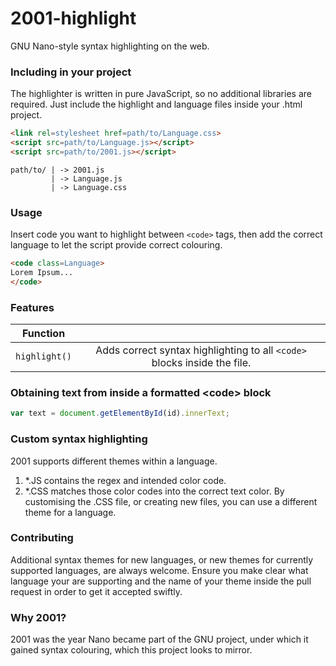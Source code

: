 # 2001-highlight
GNU Nano-style syntax highlighting on the web.

### Including in your project
The highlighter is written in pure JavaScript, so no additional libraries are required. Just include the highlight and language files inside your .html project.
```html
<link rel=stylesheet href=path/to/Language.css>
<script src=path/to/Language.js></script>
<script src=path/to/2001.js></script>
```
```
path/to/ | -> 2001.js
         | -> Language.js
         | -> Language.css
```

### Usage
Insert code you want to highlight between ```<code>``` tags, then add the correct language to let the script provide correct colouring.
```html
<code class=Language>
Lorem Ipsum...
</code>
```

### Features
| Function |  |
| :---: | :---: |
| ```highlight()``` | Adds correct syntax highlighting to all ```<code>``` blocks inside the file. |

### Obtaining text from inside a formatted \<code\> block
```javascript
var text = document.getElementById(id).innerText;
```

### Custom syntax highlighting
2001 supports different themes within a language.
1. *.JS contains the regex and intended color code.
2. *.CSS matches those color codes into the correct text color.
By customising the .CSS file, or creating new files, you can use a different theme for a language.

### Contributing
Additional syntax themes for new languages, or new themes for currently supported languages, are always welcome. Ensure you make clear what language your are supporting and the name of your theme inside the pull request in order to get it accepted swiftly.

### Why 2001?
2001 was the year Nano became part of the GNU project, under which it gained syntax colouring, which this project looks to mirror.
